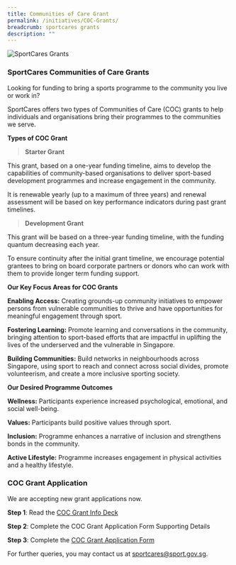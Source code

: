 ```yaml
---
title: Communities of Care Grant
permalink: /initiatives/COC-Grants/
breadcrumb: sportcares grants
description: ""
---
```

![SportCares Grants](/images/Grants_Picture.jpg)

### SportCares Communities of Care Grants

Looking for funding to bring a sports programme to the community you live or work in? 

SportCares offers two types of Communities of Care (COC) grants to help individuals and organisations bring their programmes to the communities we serve. 

__Types of COC Grant__

> __Starter Grant__

This grant, based on a one-year funding timeline, aims to develop the capabilities of community-based organisations to deliver sport-based development programmes and increase engagement in the community. 
 
 It is renewable yearly (up to a maximum of three years) and renewal assessment will be based on key performance indicators during past grant timelines. 

> __Development Grant__
 
This grant will be based on a three-year funding timeline, with the funding quantum decreasing each year. 

To ensure continuity after the initial grant timeline, we encourage potential grantees to bring on board corporate partners or donors who can work with them to provide longer term funding support.


**Our Key Focus Areas for COC Grants**

__Enabling Access:__ Creating grounds-up community initiatives to empower persons from vulnerable communities to thrive and have opportunities for meaningful engagement through sport.

__Fostering Learning:__ Promote learning and conversations in the community, bringing attention to sport-based efforts that are impactful in uplifting the lives of the underserved and the vulnerable in Singapore.

__Building Communities:__ Build networks in neighbourhoods across Singapore, using sport to reach and connect across social divides, promote volunteerism, and create a more inclusive sporting society.

**Our Desired Programme Outcomes** 

__Wellness:__ Participants experience increased psychological, emotional, and social well-being. 

__Values:__ Participants build positive values through sport. 

__Inclusion:__ Programme enhances a narrative of inclusion and strengthens bonds in the community. 

__Active Lifestyle:__ Programme increases engagement in physical activities and a healthy lifestyle. 



### COC Grant Application

We are accepting new grant applications now. 

__Step 1__: Read the [COC Grant Info Deck]() 

__Step 2__: Complete the COC Grant Application Form Supporting Details

__Step 3__: Complete the [COC Grant Application Form](https://form.gov.sg/61e14d9b80623800132494fd ) 

For further queries, you may contact us at <sportcares@sport.gov.sg>. 